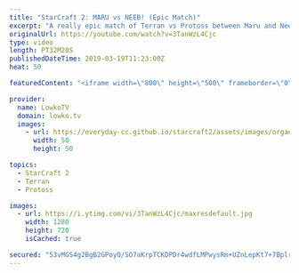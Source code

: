 ```yaml
---
title: "StarCraft 2: MARU vs NEEB! (Epic Match)"
excerpt: "A really epic match of Terran vs Protoss between Maru and Neeb. Subscribe for more videos: http://lowko.tv/youtube Ridiculous Zerg vs Zerg: http://y2u.be/G_AJuRRMgPk  These matches are becoming just crazy. In this game of top-level Protoss vs Terran we see pretty much all bases mining out on the biggest"
originalUrl: https://youtube.com/watch?v=3TanWzL4Cjc
type: video
length: PT32M20S
publishedDateTime: 2019-03-19T11:23:00Z
heat: 50

featuredContent: "<iframe width=\"800\" height=\"500\" frameborder=\"0\" src=\"https://www.youtube.com/embed/3TanWzL4Cjc\" allow=\"accelerometer; autoplay; encrypted-media; gyroscope; picture-in-picture\" allowfullscreen></iframe>"

provider:
  name: LowkoTV
  domain: lowko.tv
  images:
    - url: https://everyday-cc.github.io/starcraft2/assets/images/organizations/lowko.tv-50x50.jpg
      width: 50
      height: 50

topics:
  - StarCraft 2
  - Terran
  - Protoss

images:
  - url: https://i.ytimg.com/vi/3TanWzL4Cjc/maxresdefault.jpg
    width: 1280
    height: 720
    isCached: true

secured: "53vMGS4g2BgB2GPoyO/SO7aKrpTCKDPDr4wdfLMPwysRm+UZnLepKt7+7Bplr6mOl2+8uUKPW0KJfyo1N011hwaM+3wHYiv2Xxomkrjv1bYTcv7hkGsyQEQUXUop4/AcOjxo8JNFRaUCcccy9H+6+NNJX2WQ1BO/uOF0UZoAThqdbNQSLSxBPlLYpxE20ck/qyGD0KS4Y59ubRu/5/W32jHoxUDDLsUP0+kW6PqZ6C99z5tMldWqVjGmwqAaosgIPzETdBKmqLIO3d4DpCSykqMEpeUaaFZ/5zQ/8rAgx8cpuKs8vkNRDHgT37xOBHVPOWdWhNUjGUUORBsQpFh/v1HZsAhjuIZdgqv0EGC2nAR/nlFG0OovPmpRR13Sq8mt4ltAvMSd/xgUtxwMr8+8ZKidIY6IyVvjGeeT3WCIpx5jJWIy9hD08MAFor/X1IPK;mlatfA5Nk2ubgqDNcAQtDw=="
---
```


